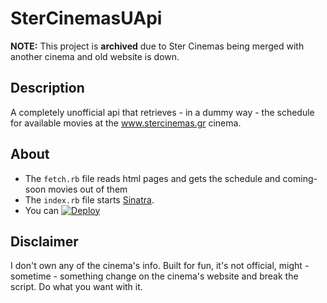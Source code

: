 # SterCinemasUApi

**NOTE:** This project is **archived** due to Ster Cinemas being merged with another cinema and old website is down.

## Description

A completely unofficial api that retrieves - in a dummy way - the schedule for available movies at the www.stercinemas.gr cinema.

## About

+ The `fetch.rb` file reads html pages and gets the schedule and coming-soon movies out of them
+ The `index.rb` file starts [Sinatra](http://www.sinatrarb.com/).
+ You can [![Deploy](https://www.herokucdn.com/deploy/button.svg)](https://heroku.com/deploy)

## Disclaimer

I don't own any of the cinema's info. Built for fun, it's not official, might - sometime - something change on the cinema's website and break the script. Do what you want with it.
